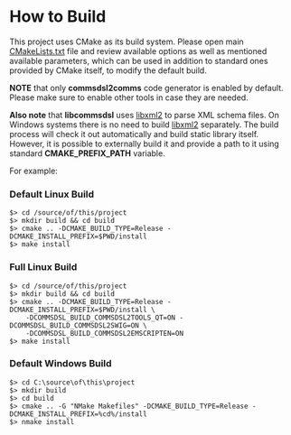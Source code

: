 # How to Build
This project uses CMake as its build system. Please open main
[CMakeLists.txt](../CMakeLists.txt) file and review available options as well as
mentioned available parameters, which can be used in addition to standard 
ones provided by CMake itself, to modify the default build. 

**NOTE** that only **commsdsl2comms** code generator is enabled by default. Please
make sure to enable other tools in case they are needed.

**Also note** that **libcommsdsl** uses [libxml2](http://xmlsoft.org)
to parse XML schema files. On Windows systems there is no need to build [libxml2](http://xmlsoft.org) 
separately. The build process will check it out automatically and build static 
library itself. However, it is possible to externally build it and provide a path
to it using standard **CMAKE_PREFIX_PATH** variable.

For example:

### Default Linux Build
```
$> cd /source/of/this/project
$> mkdir build && cd build
$> cmake .. -DCMAKE_BUILD_TYPE=Release -DCMAKE_INSTALL_PREFIX=$PWD/install
$> make install
```

### Full Linux Build
```
$> cd /source/of/this/project
$> mkdir build && cd build
$> cmake .. -DCMAKE_BUILD_TYPE=Release -DCMAKE_INSTALL_PREFIX=$PWD/install \
    -DCOMMSDSL_BUILD_COMMSDSL2TOOLS_QT=ON -DCOMMSDSL_BUILD_COMMSDSL2SWIG=ON \
    -DCOMMSDSL_BUILD_COMMSDSL2EMSCRIPTEN=ON
$> make install
```

### Default Windows Build
```
$> cd C:\source\of\this\project
$> mkdir build
$> cd build
$> cmake .. -G "NMake Makefiles" -DCMAKE_BUILD_TYPE=Release -DCMAKE_INSTALL_PREFIX=%cd%/install
$> nmake install
```
 
